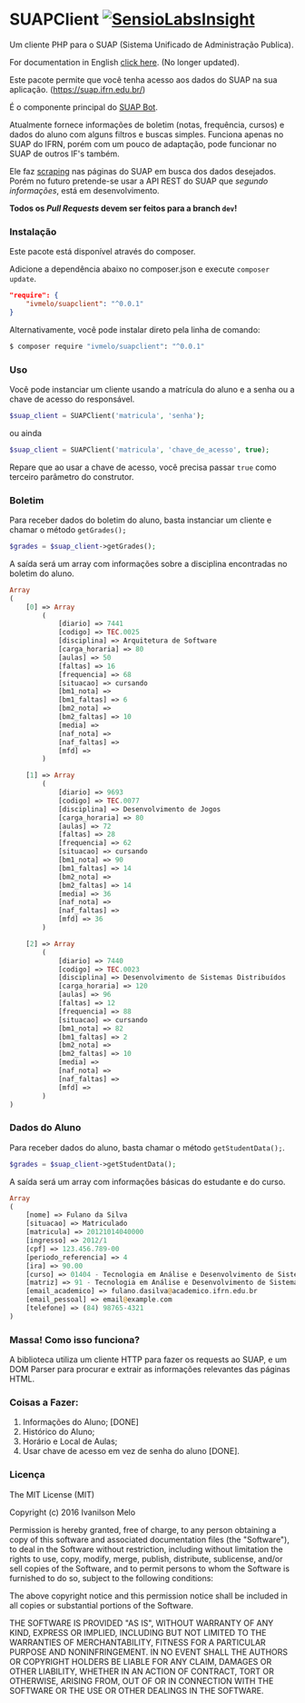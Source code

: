 # SUAPClient [![SensioLabsInsight](https://insight.sensiolabs.com/projects/cca1ac97-8137-4887-86f1-78c927125cbd/mini.png)](https://insight.sensiolabs.com/projects/cca1ac97-8137-4887-86f1-78c927125cbd)
Um cliente PHP para o SUAP (Sistema Unificado de Administração Publica).

For documentation in English [click here](https://github.com/ivmelo/suap-client/blob/master/README_EN.md). (No longer updated).

Este pacote permite que você tenha acesso aos dados do SUAP na sua aplicação. (https://suap.ifrn.edu.br/)

É o componente principal do [SUAP Bot](https://telegram.me/suapbot).

Atualmente fornece informações de boletim (notas, frequência, cursos) e dados do aluno com alguns filtros e buscas simples. Funciona apenas no SUAP do IFRN, porém com um pouco de adaptação, pode funcionar no SUAP de outros IF's também.

Ele faz [scraping](https://en.wikipedia.org/wiki/Web_scraping) nas páginas do SUAP em busca dos dados desejados. Porém no futuro pretende-se usar a API REST do SUAP que _segundo informações_, está em desenvolvimento.

**Todos os _Pull Requests_ devem ser feitos para a branch ```dev```!**

### Instalação
Este pacote está disponível através do composer.

Adicione a dependência abaixo no composer.json e execute ```composer update```.

```json
"require": {
    "ivmelo/suapclient": "^0.0.1"
}
```
Alternativamente, você pode instalar direto pela linha de comando:

```bash
$ composer require "ivmelo/suapclient": "^0.0.1"
```

### Uso
Você pode instanciar um cliente usando a matrícula do aluno e a senha ou a chave de acesso do responsável.

```php
$suap_client = SUAPClient('matricula', 'senha');
```
ou ainda

```php
$suap_client = SUAPClient('matricula', 'chave_de_acesso', true);
```
Repare que ao usar a chave de acesso, você precisa passar ```true``` como terceiro parâmetro do construtor.



### Boletim
Para receber dados do boletim do aluno, basta instanciar um cliente e chamar o método ```getGrades();```

```php
$grades = $suap_client->getGrades();
```

A saída será um array com informações sobre a disciplina encontradas no boletim do aluno.

```php
Array
(
    [0] => Array
        (
            [diario] => 7441
            [codigo] => TEC.0025
            [disciplina] => Arquitetura de Software
            [carga_horaria] => 80
            [aulas] => 50
            [faltas] => 16
            [frequencia] => 68
            [situacao] => cursando
            [bm1_nota] =>
            [bm1_faltas] => 6
            [bm2_nota] =>
            [bm2_faltas] => 10
            [media] =>
            [naf_nota] =>
            [naf_faltas] =>
            [mfd] =>
        )

    [1] => Array
        (
            [diario] => 9693
            [codigo] => TEC.0077
            [disciplina] => Desenvolvimento de Jogos
            [carga_horaria] => 80
            [aulas] => 72
            [faltas] => 28
            [frequencia] => 62
            [situacao] => cursando
            [bm1_nota] => 90
            [bm1_faltas] => 14
            [bm2_nota] =>
            [bm2_faltas] => 14
            [media] => 36
            [naf_nota] =>
            [naf_faltas] =>
            [mfd] => 36
        )

    [2] => Array
        (
            [diario] => 7440
            [codigo] => TEC.0023
            [disciplina] => Desenvolvimento de Sistemas Distribuídos
            [carga_horaria] => 120
            [aulas] => 96
            [faltas] => 12
            [frequencia] => 88
            [situacao] => cursando
            [bm1_nota] => 82
            [bm1_faltas] => 2
            [bm2_nota] =>
            [bm2_faltas] => 10
            [media] =>
            [naf_nota] =>
            [naf_faltas] =>
            [mfd] =>
        )
)

```

### Dados do Aluno
Para receber dados do aluno, basta chamar o método ```getStudentData();```.

```php
$grades = $suap_client->getStudentData();
```

A saída será um array com informações básicas do estudante e do curso.

```php
Array
(
    [nome] => Fulano da Silva
    [situacao] => Matriculado
    [matricula] => 20121014040000
    [ingresso] => 2012/1
    [cpf] => 123.456.789-00
    [periodo_referencia] => 4
    [ira] => 90.00
    [curso] => 01404 - Tecnologia em Análise e Desenvolvimento de Sistemas (2012) - Campus Natal-Central (CAMPUS NATAL - CENTRAL)
    [matriz] => 91 - Tecnologia em Análise e Desenvolvimento de Sistemas (2012)
    [email_academico] => fulano.dasilva@academico.ifrn.edu.br
    [email_pessoal] => email@example.com
    [telefone] => (84) 98765-4321
)

```

### Massa! Como isso funciona?
A biblioteca utiliza um cliente HTTP para fazer os requests ao SUAP, e um DOM Parser para procurar e extrair as informações relevantes das páginas HTML.

### Coisas a Fazer:
1. Informações do Aluno; [DONE]
1. Histórico do Aluno;
1. Horário e Local de Aulas;
1. Usar chave de acesso em vez de senha do aluno [DONE].

### Licença
The MIT License (MIT)

Copyright (c) 2016 Ivanilson Melo

Permission is hereby granted, free of charge, to any person obtaining a copy of this software and associated documentation files (the "Software"), to deal in the Software without restriction, including without limitation the rights to use, copy, modify, merge, publish, distribute, sublicense, and/or sell copies of the Software, and to permit persons to whom the Software is furnished to do so, subject to the following conditions:

The above copyright notice and this permission notice shall be included in all copies or substantial portions of the Software.

THE SOFTWARE IS PROVIDED "AS IS", WITHOUT WARRANTY OF ANY KIND, EXPRESS OR IMPLIED, INCLUDING BUT NOT LIMITED TO THE WARRANTIES OF MERCHANTABILITY, FITNESS FOR A PARTICULAR PURPOSE AND NONINFRINGEMENT. IN NO EVENT SHALL THE AUTHORS OR COPYRIGHT HOLDERS BE LIABLE FOR ANY CLAIM, DAMAGES OR OTHER LIABILITY, WHETHER IN AN ACTION OF CONTRACT, TORT OR OTHERWISE, ARISING FROM, OUT OF OR IN CONNECTION WITH THE SOFTWARE OR THE USE OR OTHER DEALINGS IN THE SOFTWARE.
